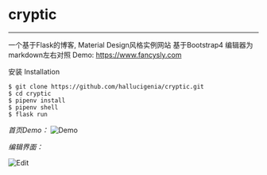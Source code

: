 # cryptic

---
一个基于Flask的博客, 
Material Design风格实例网站
基于Bootstrap4 
编辑器为markdown左右对照
Demo: https://www.fancysly.com


安装 Installation
```
$ git clone https://github.com/hallucigenia/cryptic.git
$ cd cryptic
$ pipenv install
$ pipenv shell
$ flask run
```
*首页Demo：*
![Demo](http://pijqqpnqr.bkt.clouddn.com/fancysly/11%E2%81%8422%E2%81%8418_9.png  "Demo")

*编辑界面：*

![Edit](http://pijqqpnqr.bkt.clouddn.com/fancysly/11%E2%81%8422%E2%81%8418_8-1%5C.png  "Edit")
